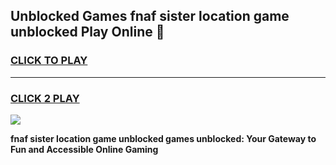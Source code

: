 
## Unblocked Games fnaf sister location game unblocked Play Online 👋
<h3>
<a href="https://news.freeplayer.one?title=fnaf_sister_location_game_unblocked&ref=17F">CLICK TO PLAY</a></h3>
<hr>

<h3>
<a href="https://news.freeplayer.one?title=fnaf_sister_location_game_unblocked&ref=17F">CLICK 2 PLAY</a>
  
</h3>

<a href="https://news.freeplayer.one?title=fnaf_sister_location_game_unblocked&ref=17F/"><img src="https://clearcache.store/games.png"></a>


**fnaf sister location game unblocked games unblocked: Your Gateway to Fun and Accessible Online Gaming**
